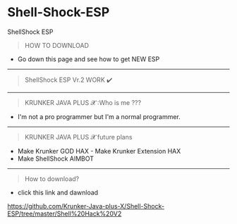 # Shell-Shock-ESP
ShellShock ESP
>HOW TO DOWNLOAD 

- Go down this page and see how to get NEW ESP
__________________________________
>ShellShock ESP Vr.2 WORK ✔️
__________________________________
>KRUNKER JAVA PLUS 𝓧 :Who is me ??? 
- I'm not a pro programmer but I'm a normal programmer. 
__________________________________
>KRUNKER JAVA PLUS 𝓧 future plans 
- Make Krunker GOD HAX - Make Krunker Extension HAX 
- Make ShellShock AIMBOT
__________________________________
>How to download?
- click this link and dawnload

https://github.com/Krunker-Java-plus-X/Shell-Shock-ESP/tree/master/Shell%20Hack%20V2 
